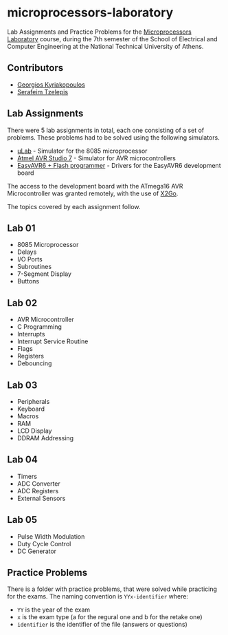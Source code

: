 # microprocessors-laboratory

Lab Assignments and Practice Problems for the [Microprocessors Laboratory](https://www.ece.ntua.gr/en/undergraduate/courses/3213) course, during the 7th semester of the School of Electrical and Computer Engineering at the National Technical University of Athens.

## Contributors

- [Georgios Kyriakopoulos](https://github.com/geokyr)
- [Serafeim Tzelepis](https://github.com/sertze)

## Lab Assignments

There were 5 lab assignments in total, each one consisting of a set of problems. These problems had to be solved using the following simulators.

- [μLab](http://mycourses.ntua.gr/document/goto/?url=%2F8085.zip&cidReq=ECE1175) - Simulator for the 8085 microprocessor
- [Atmel AVR Studio 7](http://www.atmel.com/tools/ATMELSTUDIO.aspx) - Simulator for AVR microcontrollers
- [EasyAVR6 + Flash programmer](https://www.mikroe.com/easyavr) - Drivers for the EasyAVR6 development board

The access to the development board with the ATmega16 AVR Microcontroller was granted remotely, with the use of [X2Go](https://wiki.x2go.org/doku.php).

The topics covered by each assignment follow.

## Lab 01

- 8085 Microprocessor
- Delays
- I/O Ports
- Subroutines
- 7-Segment Display
- Buttons

## Lab 02

- AVR Microcontroller
- C Programming
- Interrupts
- Interrupt Service Routine
- Flags
- Registers
- Debouncing

## Lab 03

- Peripherals
- Keyboard
- Macros
- RAM
- LCD Display
- DDRAM Addressing

## Lab 04

- Timers
- ADC Converter
- ADC Registers
- External Sensors

## Lab 05

- Pulse Width Modulation
- Duty Cycle Control
- DC Generator

## Practice Problems

There is a folder with practice problems, that were solved while practicing for the exams. The naming convention is `YYx-identifier` where:
- `YY` is the year of the exam
- `x` is the exam type (a for the regural one and b for the retake one)
- `identifier` is the identifier of the file (answers or questions)
